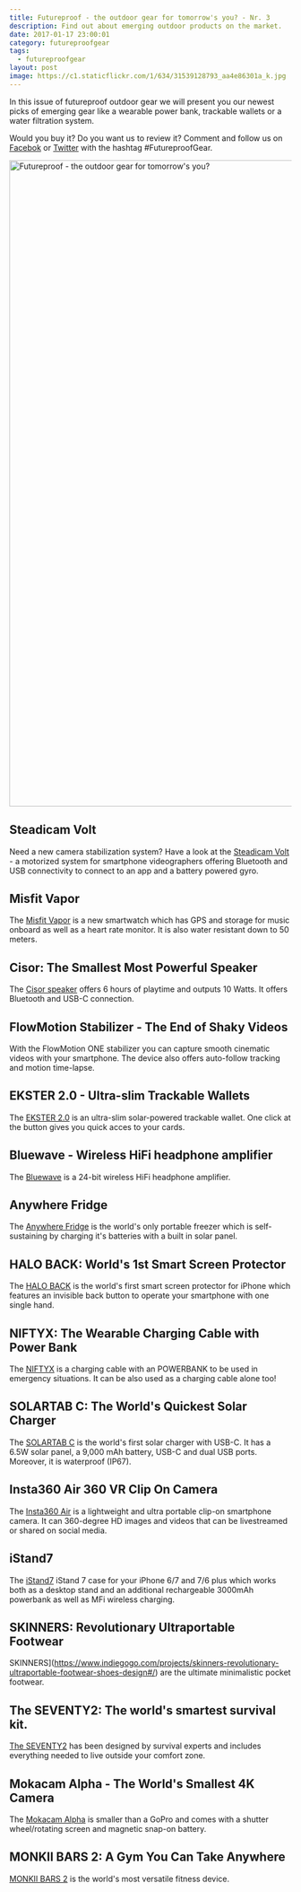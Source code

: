 ```yaml
---
title: Futureproof - the outdoor gear for tomorrow's you? - Nr. 3
description: Find out about emerging outdoor products on the market.
date: 2017-01-17 23:00:01
category: futureproofgear
tags:
  - futureproofgear
layout: post
image: https://c1.staticflickr.com/1/634/31539128793_aa4e86301a_k.jpg
---
```

In this issue of futureproof outdoor gear we will present you our newest picks of emerging gear like a wearable power bank, trackable wallets or a water filtration system.

Would you buy it? Do you want us to review it? Comment and follow us on [Facebok](https://www.facebook.com/HikeVentures/) or [Twitter](https://twitter.com/HikeVentures) with the hashtag #FutureproofGear.

<img src="https://c1.staticflickr.com/1/634/31539128793_aa4e86301a_k.jpg"  width="2048" height="1152" alt="Futureproof - the outdoor gear for tomorrow's you?">

<!--more-->

## Steadicam Volt
Need a new camera stabilization system? Have a look at the [Steadicam Volt](https://www.kickstarter.com/projects/tiffencompany/steadicam-volt-smartphone-stabilizer-shake-free-vi/description) - a motorized system for smartphone videographers offering Bluetooth and USB connectivity to connect to an app and a battery powered gyro.

## Misfit Vapor
The [Misfit Vapor](https://misfit.com/vapor) is a new smartwatch which has GPS and storage for music onboard as well as a heart rate monitor. It is also water resistant down to 50 meters.

## Cisor: The Smallest Most Powerful Speaker
The <a href="https://www.indiegogo.com/projects/cisor-the-smallest-most-powerful-speaker-bluetooth#/" rel="nofollow">Cisor speaker</a> offers 6 hours of playtime and outputs 10 Watts. It offers Bluetooth and USB-C connection.

## FlowMotion Stabilizer - The End of Shaky Videos
With the FlowMotion ONE stabilizer you can capture smooth cinematic videos with your smartphone. The device also offers auto-follow tracking and motion time-lapse.

## EKSTER 2.0 - Ultra-slim Trackable Wallets
The [EKSTER 2.0](https://www.indiegogo.com/projects/ekster-2-0-ultra-slim-trackable-wallets-wallet-technology#/) is an ultra-slim solar-powered trackable wallet. One click at the button gives you quick acces to your cards.

## Bluewave - Wireless HiFi headphone amplifier
The [Bluewave](https://www.indiegogo.com/projects/bluewave-wireless-hifi-headphone-amplifier-bluetooth-headphones#/) is a 24-bit wireless HiFi headphone amplifier.

## Anywhere Fridge
The [Anywhere Fridge](https://www.indiegogo.com/projects/anywhere-fridge-solar#/) is the world's only portable freezer which is self-sustaining by charging it's batteries with a built in solar panel.

## HALO BACK: World's 1st Smart Screen Protector
The [HALO BACK](https://www.indiegogo.com/projects/halo-back-world-s-1st-smart-screen-protector-iphone-gadgets--2#/) is the world's first smart screen protector for iPhone which features an invisible back button to operate your smartphone with one single hand.

## NIFTYX: The Wearable Charging Cable with Power Bank
The [NIFTYX](https://www.indiegogo.com/projects/world-s-1st-leather-bracelet-cable-with-powerbank-android-charger#/) is a charging cable with an POWERBANK to be used in emergency situations.
It can be also used as a charging cable alone too!

## SOLARTAB C: The World's Quickest Solar Charger
The [SOLARTAB C](https://www.indiegogo.com/projects/solartab-c-the-world-s-quickest-solar-charger-powerbank#/) is the world's first solar charger with USB-C. It has a 6.5W solar panel, a 9,000 mAh battery, USB-C and dual USB ports. Moreover, it is waterproof (IP67).

## Insta360 Air 360 VR Clip On Camera
The [Insta360 Air](https://www.indiegogo.com/projects/insta360-air-360-vr-clip-on-camera-for-smartphone#/) is a lightweight and ultra portable clip-on smartphone camera. It can 360-degree HD images and videos that can be livestreamed or shared on social media.

## iStand7
The [iStand7](https://www.indiegogo.com/projects/istand7-slim-all-in-one-case-for-iphone-7-6-plus--2#/) iStand 7 case for your iPhone 6/7 and 7/6 plus which works both as a desktop stand and an additional rechargeable 3000mAh powerbank as well as  MFi wireless charging.

## SKINNERS: Revolutionary Ultraportable Footwear
SKINNERS](https://www.indiegogo.com/projects/skinners-revolutionary-ultraportable-footwear-shoes-design#/) are the ultimate minimalistic pocket footwear.

## The SEVENTY2: The world's smartest survival kit.
[The SEVENTY2](https://www.indiegogo.com/projects/cinch-ultimate-pop-up-tent-with-solar-power-led-camping--2#/) has been designed by survival experts and includes everything needed to live outside your comfort zone.

## Mokacam Alpha - The World's Smallest 4K Camera
The [Mokacam Alpha](https://www.indiegogo.com/projects/mokacam-alpha-the-world-s-smallest-4k-camera-action-sports#/) is smaller than a GoPro and comes with a shutter wheel/rotating screen and magnetic snap-on battery.

## MONKII BARS 2: A Gym You Can Take Anywhere
[MONKII BARS 2](https://www.indiegogo.com/projects/monkii-bars-2-a-gym-you-can-take-anywhere-fitness-exercise#/) is the world's most versatile fitness device.
